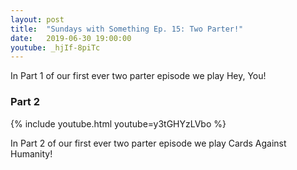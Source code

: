 ```yaml
---
layout: post
title:  "Sundays with Something Ep. 15: Two Parter!"
date:   2019-06-30 19:00:00
youtube: _hjIf-8piTc
---
```


In Part 1 of our first ever two parter episode we play Hey, You!

### Part 2

{% include youtube.html youtube=y3tGHYzLVbo %}

In Part 2 of our first ever two parter episode we play Cards Against Humanity!